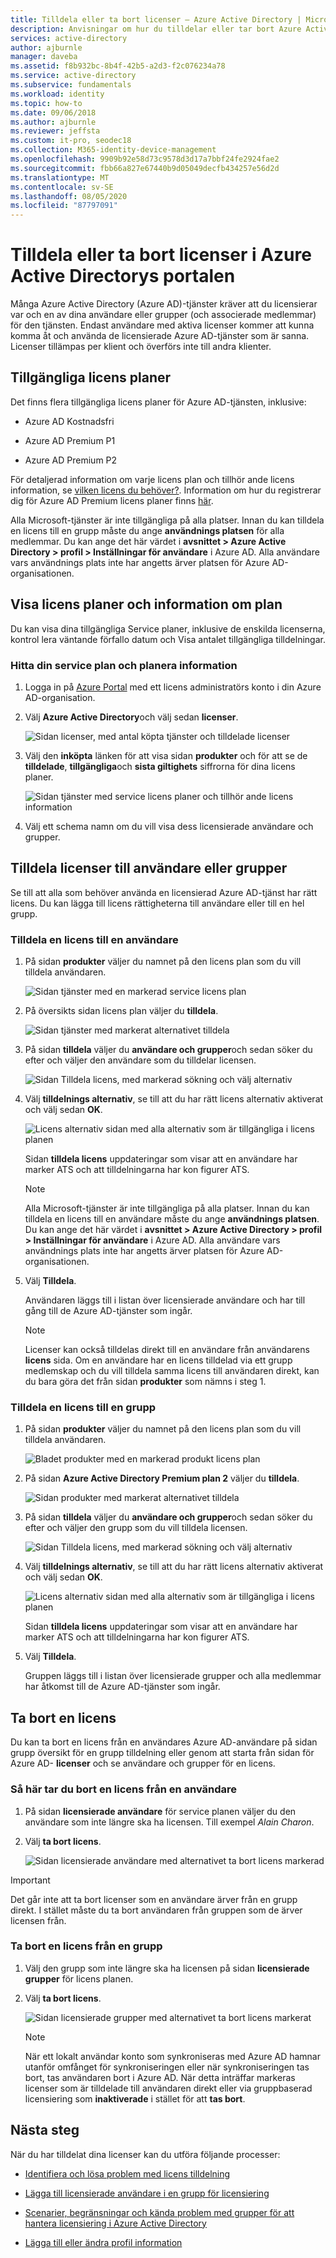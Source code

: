 ```yaml
---
title: Tilldela eller ta bort licenser – Azure Active Directory | Microsoft Docs
description: Anvisningar om hur du tilldelar eller tar bort Azure Active Directory licenser från dina användare eller grupper.
services: active-directory
author: ajburnle
manager: daveba
ms.assetid: f8b932bc-8b4f-42b5-a2d3-f2c076234a78
ms.service: active-directory
ms.subservice: fundamentals
ms.workload: identity
ms.topic: how-to
ms.date: 09/06/2018
ms.author: ajburnle
ms.reviewer: jeffsta
ms.custom: it-pro, seodec18
ms.collection: M365-identity-device-management
ms.openlocfilehash: 9909b92e58d73c9578d3d17a7bbf24fe2924fae2
ms.sourcegitcommit: fbb66a827e67440b9d05049decfb434257e56d2d
ms.translationtype: MT
ms.contentlocale: sv-SE
ms.lasthandoff: 08/05/2020
ms.locfileid: "87797091"
---
```

# <a name="assign-or-remove-licenses-in-the-azure-active-directory-portal"></a>Tilldela eller ta bort licenser i Azure Active Directorys portalen

Många Azure Active Directory (Azure AD)-tjänster kräver att du licensierar var och en av dina användare eller grupper (och associerade medlemmar) för den tjänsten. Endast användare med aktiva licenser kommer att kunna komma åt och använda de licensierade Azure AD-tjänster som är sanna. Licenser tillämpas per klient och överförs inte till andra klienter. 

## <a name="available-license-plans"></a>Tillgängliga licens planer

Det finns flera tillgängliga licens planer för Azure AD-tjänsten, inklusive:

- Azure AD Kostnadsfri

- Azure AD Premium P1

- Azure AD Premium P2

För detaljerad information om varje licens plan och tillhör ande licens information, se [vilken licens du behöver?](https://azure.microsoft.com/pricing/details/active-directory/). Information om hur du registrerar dig för Azure AD Premium licens planer finns [här](https://docs.microsoft.com/azure/active-directory/fundamentals/active-directory-get-started-premium).

Alla Microsoft-tjänster är inte tillgängliga på alla platser. Innan du kan tilldela en licens till en grupp måste du ange **användnings platsen** för alla medlemmar. Du kan ange det här värdet i **avsnittet &gt; Azure Active Directory &gt; profil &gt; Inställningar för användare** i Azure AD. Alla användare vars användnings plats inte har angetts ärver platsen för Azure AD-organisationen.

## <a name="view-license-plans-and-plan-details"></a>Visa licens planer och information om plan

Du kan visa dina tillgängliga Service planer, inklusive de enskilda licenserna, kontrol lera väntande förfallo datum och Visa antalet tillgängliga tilldelningar.

### <a name="to-find-your-service-plan-and-plan-details"></a>Hitta din service plan och planera information

1. Logga in på [Azure Portal](https://portal.azure.com/) med ett licens administratörs konto i din Azure AD-organisation.

1. Välj **Azure Active Directory**och välj sedan **licenser**.

    ![Sidan licenser, med antal köpta tjänster och tilldelade licenser](media/license-users-groups/license-details-blade.png)

1. Välj den **inköpta** länken för att visa sidan **produkter** och för att se de **tilldelade**, **tillgängliga**och **sista giltighets** siffrorna för dina licens planer.

    ![Sidan tjänster med service licens planer och tillhör ande licens information](media/license-users-groups/license-products-blade-with-products.png)

1. Välj ett schema namn om du vill visa dess licensierade användare och grupper.

## <a name="assign-licenses-to-users-or-groups"></a>Tilldela licenser till användare eller grupper

Se till att alla som behöver använda en licensierad Azure AD-tjänst har rätt licens. Du kan lägga till licens rättigheterna till användare eller till en hel grupp.

### <a name="to-assign-a-license-to-a-user"></a>Tilldela en licens till en användare

1. På sidan **produkter** väljer du namnet på den licens plan som du vill tilldela användaren.

    ![Sidan tjänster med en markerad service licens plan](media/license-users-groups/license-products-blade-with-product-highlight.png)

1. På översikts sidan licens plan väljer du **tilldela**.

    ![Sidan tjänster med markerat alternativet tilldela](media/license-users-groups/license-products-blade-with-assign-option-highlight.png)

1. På sidan **tilldela** väljer du **användare och grupper**och sedan söker du efter och väljer den användare som du tilldelar licensen.

    ![Sidan Tilldela licens, med markerad sökning och välj alternativ](media/license-users-groups/assign-license-blade-with-highlight.png)

1. Välj **tilldelnings alternativ**, se till att du har rätt licens alternativ aktiverat och välj sedan **OK**.

    ![Licens alternativ sidan med alla alternativ som är tillgängliga i licens planen](media/license-users-groups/license-option-blade-assignments.png)

    Sidan **tilldela licens** uppdateringar som visar att en användare har marker ATS och att tilldelningarna har kon figurer ATS.

    > [!NOTE]
    > Alla Microsoft-tjänster är inte tillgängliga på alla platser. Innan du kan tilldela en licens till en användare måste du ange **användnings platsen**. Du kan ange det här värdet i **avsnittet &gt; Azure Active Directory &gt; profil &gt; Inställningar för användare** i Azure AD. Alla användare vars användnings plats inte har angetts ärver platsen för Azure AD-organisationen.

1. Välj **Tilldela**.

    Användaren läggs till i listan över licensierade användare och har till gång till de Azure AD-tjänster som ingår.
    > [!NOTE]
    > Licenser kan också tilldelas direkt till en användare från användarens **licens** sida. Om en användare har en licens tilldelad via ett grupp medlemskap och du vill tilldela samma licens till användaren direkt, kan du bara göra det från sidan **produkter** som nämns i steg 1.

### <a name="to-assign-a-license-to-a-group"></a>Tilldela en licens till en grupp

1. På sidan **produkter** väljer du namnet på den licens plan som du vill tilldela användaren.

    ![Bladet produkter med en markerad produkt licens plan](media/license-users-groups/license-products-blade-with-product-highlight.png)

1. På sidan **Azure Active Directory Premium plan 2** väljer du **tilldela**.

    ![Sidan produkter med markerat alternativet tilldela](media/license-users-groups/license-products-blade-with-assign-option-highlight.png)

1. På sidan **tilldela** väljer du **användare och grupper**och sedan söker du efter och väljer den grupp som du vill tilldela licensen.

    ![Sidan Tilldela licens, med markerad sökning och välj alternativ](media/license-users-groups/assign-group-license-blade-with-highlight.png)

1. Välj **tilldelnings alternativ**, se till att du har rätt licens alternativ aktiverat och välj sedan **OK**.

    ![Licens alternativ sidan med alla alternativ som är tillgängliga i licens planen](media/license-users-groups/license-option-blade-group-assignments.png)

    Sidan **tilldela licens** uppdateringar som visar att en användare har marker ATS och att tilldelningarna har kon figurer ATS.

1. Välj **Tilldela**.

    Gruppen läggs till i listan över licensierade grupper och alla medlemmar har åtkomst till de Azure AD-tjänster som ingår.

## <a name="remove-a-license"></a>Ta bort en licens

Du kan ta bort en licens från en användares Azure AD-användare på sidan grupp översikt för en grupp tilldelning eller genom att starta från sidan för Azure AD- **licenser** och se användare och grupper för en licens.

### <a name="to-remove-a-license-from-a-user"></a>Så här tar du bort en licens från en användare

1. På sidan **licensierade användare** för service planen väljer du den användare som inte längre ska ha licensen. Till exempel _Alain Charon_.

1. Välj **ta bort licens**.

    ![Sidan licensierade användare med alternativet ta bort licens markerad](media/license-users-groups/license-products-user-blade-with-remove-option-highlight.png)

> [!IMPORTANT]
> Det går inte att ta bort licenser som en användare ärver från en grupp direkt. I stället måste du ta bort användaren från gruppen som de ärver licensen från.

### <a name="to-remove-a-license-from-a-group"></a>Ta bort en licens från en grupp

1. Välj den grupp som inte längre ska ha licensen på sidan **licensierade grupper** för licens planen.

1. Välj **ta bort licens**.

    ![Sidan licensierade grupper med alternativet ta bort licens markerat](media/license-users-groups/license-products-group-blade-with-remove-option-highlight.png)
    
    > [!NOTE]
    > När ett lokalt användar konto som synkroniseras med Azure AD hamnar utanför omfånget för synkroniseringen eller när synkroniseringen tas bort, tas användaren bort i Azure AD. När detta inträffar markeras licenser som är tilldelade till användaren direkt eller via gruppbaserad licensiering som **inaktiverade** i stället för att **tas bort**.

## <a name="next-steps"></a>Nästa steg

När du har tilldelat dina licenser kan du utföra följande processer:

- [Identifiera och lösa problem med licens tilldelning](../users-groups-roles/licensing-groups-resolve-problems.md)

- [Lägga till licensierade användare i en grupp för licensiering](../users-groups-roles/licensing-groups-migrate-users.md)

- [Scenarier, begränsningar och kända problem med grupper för att hantera licensiering i Azure Active Directory](../users-groups-roles/licensing-group-advanced.md)

- [Lägga till eller ändra profil information](active-directory-users-profile-azure-portal.md)
